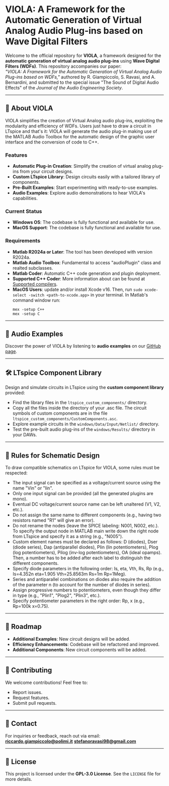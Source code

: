 # VIOLA: A Framework for the Automatic Generation of Virtual Analog Audio Plug-ins based on Wave Digital Filters

Welcome to the official repository for **VIOLA**, a framework designed for the **automatic generation of virtual analog audio plug-ins** using **Wave Digital Filters (WDFs)**. This repository accompanies our paper:  
*"VIOLA: A Framework for the Automatic Generation of Virtual Analog Audio Plug-ins based on WDFs,"* authored by R. Giampiccolo, S. Ravasi, and A. Bernardini, and submitted to the special issue "The Sound of Digital Audio Effects" of the *Journal of the Audio Engineering Society*.

---

## 📖 About VIOLA

VIOLA simplifies the creation of Virtual Analog audio plug-ins, exploiting the modularity and efficiency of WDFs. Users just have to draw a circuit in LTspice and that's it: VIOLA will generate the audio plug-in making use of the MATLAB Audio Toolbox for the automatic design of the graphic user interface and the conversion of code to C++.

### Features

- **Automatic Plug-in Creation**: Simplify the creation of virtual analog plug-ins from your circuit designs.  
- **Custom LTspice Library**: Design circuits easily with a tailored library of components.  
- **Pre-Built Examples**: Start experimenting with ready-to-use examples.  
- **Audio Examples**: Explore audio demonstrations to hear VIOLA's capabilities.

### Current Status

- **Windows OS**: The codebase is fully functional and available for use.  
- **MacOS Support**: The codebase is fully functional and available for use.

### Requirements

- **Matlab R2024a or Later**: The tool has been developed with version R2024a.
- **Matlab Audio Toolbox**: Fundamental to access "audioPlugin" class and realted subclasses.
- **Matlab Coder**: Automatic C++ code generation and plugin deployment.
- **Supported C++ Coder**: More information about can be found at [Supported compilers](https://it.mathworks.com/support/requirements/supported-compilers.html).
- **MacOS Users**: update and/or install Xcode v16. Then, run `sudo xcode-select -switch <path-to-xcode.app>` in your terminal. In Matlab's command window run:
  ```
  mex -setup C++
  mex -setup C
  ```

---

## 🎸 Audio Examples

Discover the power of VIOLA by listening to **audio examples** on our [GitHub page](https://polimi-ispl.github.io/viola/).

---

## 🛠️ LTspice Component Library

Design and simulate circuits in LTspice using the **custom component library** provided:

- Find the library files in the `ltspice_custom_components/` directory.
- Copy all the files inside the directory of your .asc file. The circuit symbols of custom components are in the file `ltspice_custom_components/CustomComponents.asc`. 
- Explore example circuits in the `windows/Data/Input/Netlist/` directory.
- Test the pre-built audio plug-ins of the `windows/Results/` directory in your DAWs.

---

## :memo: Rules for Schematic Design

To draw compatible schematics on LTspice for VIOLA, some rules must be respected:

- The input signal can be specified as a voltage/current source using the name "Vin" or "Iin".
- Only one input signal can be provided (all the generated plugins are mono).
- Eventual DC voltage/current source name can be left unaltered (V1, V2, etc.).
- Do not assign the same name to different components (e.g., having two resistors named "R1" will give an error).
- Do not rename the nodes (leave the SPICE labeling: N001, N002, etc.). To specify the output node in MATLAB main write down the right node from LTspice and specify it as a string (e.g., "N005").
- Custom element names must be declared as follows: D (diodes), Dser (diode series), Dap (antiparallel diodes), Plin (lin potentiometers), Plog (log potentiometers), Pilog (inv-log potentiometers), OA (ideal opamps). Then, a number has to be added after each label to distinguish the different components. 
- Specify diode parameters in the following order: Is, eta, Vth, Rs, Rp (e.g., Is=4.352n eta=1.905 Vth=25.8563m Rs=1m Rp=1Meg).
- Series and antiparallel combinations on diodes also require the addition of the parameter n (to account for the number of diodes in series).
- Assign progressive numbers to potentiometers, even though they differ in type (e.g., "Plin1", "Plog2", "Plin3", etc.).
- Specify potentiometer parameters in the right order: Rp, x (e.g., Rp=100k x=0.75).

---

## 📅 Roadmap

- **Additional Examples**: New circuit designs will be added.
- **Efficiency Enhancements**: Codebase will be refactored and improved.
- **Additional Components**: New circuit components will be added. 

---

## 🤝 Contributing

We welcome contributions! Feel free to:

- Report issues.  
- Request features.  
- Submit pull requests.

---

## 📧 Contact

For inquiries or feedback, reach out via email:  
**riccardo.giampiccolo@polimi.it**
**stefanoravasi98@gmail.com**

---

## 📜 License

This project is licensed under the **GPL-3.0 License**. See the `LICENSE` file for more details.
